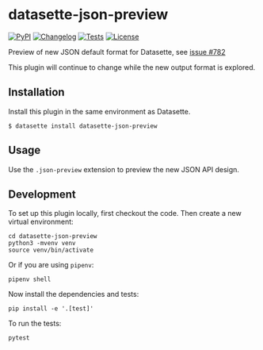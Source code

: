 # datasette-json-preview

[![PyPI](https://img.shields.io/pypi/v/datasette-json-preview.svg)](https://pypi.org/project/datasette-json-preview/)
[![Changelog](https://img.shields.io/github/v/release/simonw/datasette-json-preview?include_prereleases&label=changelog)](https://github.com/simonw/datasette-json-preview/releases)
[![Tests](https://github.com/simonw/datasette-json-preview/workflows/Test/badge.svg)](https://github.com/simonw/datasette-json-preview/actions?query=workflow%3ATest)
[![License](https://img.shields.io/badge/license-Apache%202.0-blue.svg)](https://github.com/simonw/datasette-json-preview/blob/main/LICENSE)

Preview of new JSON default format for Datasette, see [issue #782](https://github.com/simonw/datasette/issues/782)

This plugin will continue to change while the new output format is explored.

## Installation

Install this plugin in the same environment as Datasette.

    $ datasette install datasette-json-preview

## Usage

Use the `.json-preview` extension to preview the new JSON API design.

## Development

To set up this plugin locally, first checkout the code. Then create a new virtual environment:

    cd datasette-json-preview
    python3 -mvenv venv
    source venv/bin/activate

Or if you are using `pipenv`:

    pipenv shell

Now install the dependencies and tests:

    pip install -e '.[test]'

To run the tests:

    pytest
